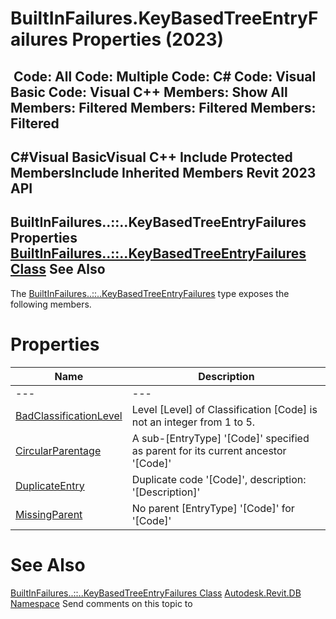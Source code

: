 # BuiltInFailures.KeyBasedTreeEntryFailures Properties (2023)

﻿
 Code: All Code: Multiple Code: C# Code: Visual Basic Code: Visual C++  Members: Show All Members: Filtered Members: Filtered Members: Filtered   
---  
C#Visual BasicVisual C++
Include Protected MembersInclude Inherited Members
Revit 2023 API  
---  
BuiltInFailures..::..KeyBasedTreeEntryFailures Properties  
[BuiltInFailures..::..KeyBasedTreeEntryFailures Class](c9cc2403-573b-9327-37fe-3fc4e5eb485d.md "BuiltInFailures.KeyBasedTreeEntryFailures Class") See Also  
---  
The [BuiltInFailures..::..KeyBasedTreeEntryFailures](c9cc2403-573b-9327-37fe-3fc4e5eb485d.md "BuiltInFailures.KeyBasedTreeEntryFailures Class") type exposes the following members.
# Properties
| Name | Description |
| --- | --- |
| --- | --- | --- |
| [BadClassificationLevel](91c25df5-078c-de36-76c7-6520d65882cc.md "BadClassificationLevel Property") | Level [Level] of Classification [Code] is not an integer from 1 to 5. |
| [CircularParentage](9096a31d-5445-c1a0-9f82-2afc1fab7eeb.md "CircularParentage Property") | A sub-[EntryType] '[Code]' specified as parent for its current ancestor '[Code]' |
| [DuplicateEntry](0555b1bf-8d19-8958-a9d0-37a33e843937.md "DuplicateEntry Property") | Duplicate code '[Code]', description: '[Description]' |
| [MissingParent](02dbbb85-7a6c-0231-0ce0-82040fa643bb.md "MissingParent Property") | No parent [EntryType] '[Code]' for '[Code]' |

# See Also
[BuiltInFailures..::..KeyBasedTreeEntryFailures Class](c9cc2403-573b-9327-37fe-3fc4e5eb485d.md "BuiltInFailures.KeyBasedTreeEntryFailures Class")
[Autodesk.Revit.DB Namespace](87546ba7-461b-c646-cbb1-2cb8f5bff8b2.md "Autodesk.Revit.DB Namespace")
Send comments on this topic to 